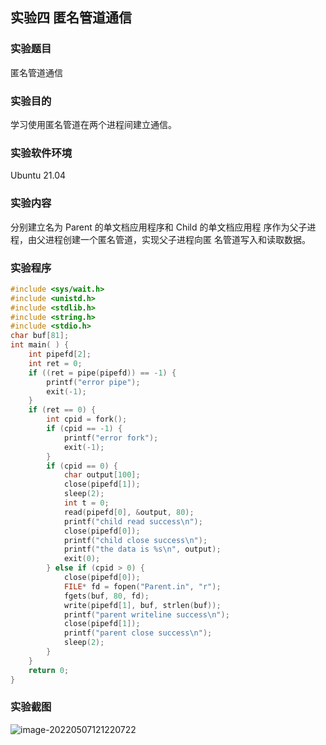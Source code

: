 ## 实验四 匿名管道通信

### 实验题目

匿名管道通信

### 实验目的

学习使用匿名管道在两个进程间建立通信。

### 实验软件环境

Ubuntu 21.04

### 实验内容

分别建立名为 Parent 的单文档应用程序和 Child 的单文档应用程
序作为父子进程，由父进程创建一个匿名管道，实现父子进程向匿
名管道写入和读取数据。

### 实验程序

```c
#include <sys/wait.h>
#include <unistd.h>
#include <stdlib.h>
#include <string.h>
#include <stdio.h>
char buf[81];
int main( ) {
	int pipefd[2];
	int ret = 0;
	if ((ret = pipe(pipefd)) == -1) {
		printf("error pipe");
		exit(-1);
	}
	if (ret == 0) {
		int cpid = fork();
		if (cpid == -1) {
			printf("error fork");
			exit(-1);
		}
		if (cpid == 0) {
			char output[100];
			close(pipefd[1]);
			sleep(2);
			int t = 0;
			read(pipefd[0], &output, 80);
			printf("child read success\n");
			close(pipefd[0]);
			printf("child close success\n");
			printf("the data is %s\n", output);
			exit(0);
		} else if (cpid > 0) {
			close(pipefd[0]);
			FILE* fd = fopen("Parent.in", "r");	
			fgets(buf, 80, fd);
			write(pipefd[1], buf, strlen(buf));
			printf("parent writeline success\n");
			close(pipefd[1]);
			printf("parent close success\n");
			sleep(2);
		} 
	}
	return 0;
}
```



### 实验截图

![image-20220507121220722](../../../home/yjmstr/.config/Typora/typora-user-images/image-20220507121220722.png)